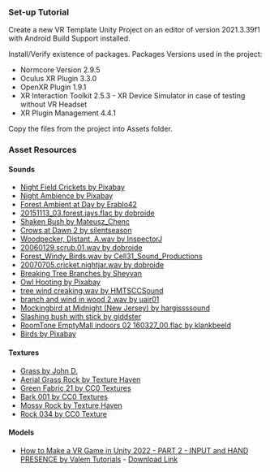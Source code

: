 ### Set-up Tutorial

Create a new VR Template Unity Project on an editor of version 2021.3.39f1 with Android Build Support installed.

Install/Verify existence of packages.
Packages Versions used in the project:
- Normcore Version 2.9.5
- Oculus XR Plugin 3.3.0
- OpenXR Plugin 1.9.1
- XR Interaction Toolkit 2.5.3 - XR Device Simulator in case of testing without VR Headset
- XR Plugin Management 4.4.1

Copy the files from the project into Assets folder.

### Asset Resources
#### Sounds

- [Night Field Crickets by Pixabay](https://pixabay.com/sound-effects/ambience-night-field-cricket-01-7015/)
- [Night Ambience by Pixabay](https://pixabay.com/sound-effects/night-ambience-17064/)
- [Forest Ambient at Day by Erablo42](https://freesound.org/s/661187/)
- [20151113_03.forest.jays.flac by dobroide](https://freesound.org/s/328848/)
- [Shaken Bush by Mateusz_Chenc](https://freesound.org/s/518799/)
- [Crows at Dawn 2 by silentseason](https://freesound.org/s/335871/)
- [Woodpecker, Distant, A.wav by InspectorJ](https://freesound.org/s/418738/)
- [20060129.scrub.01.wav by dobroide](https://freesound.org/s/15223/)
- [Forest_Windy_Birds.wav by Cell31_Sound_Productions](https://freesound.org/s/340475/)
- [20070705.cricket.nightjar.wav by dobroide](https://freesound.org/s/37228/)
- [Breaking Tree Branches by Sheyvan](https://freesound.org/s/524233/)
- [Owl Hooting by Pixabay](https://pixabay.com/sound-effects/owl-hooting-48028/)
- [tree wind creaking.wav by HMTSCCSound](https://freesound.org/s/554651/)
- [branch and wind in wood 2.wav by uair01](https://freesound.org/s/91444/)
- [Mockingbird at Midnight (New Jersey) by hargissssound](https://freesound.org/s/346269/)
- [Slashing bush with stick by giddster](https://freesound.org/s/437355/)
- [RoomTone EmptyMall indoors 02 160327_00.flac by klankbeeld](https://freesound.org/s/455467/)
- [Birds by Pixabay](https://pixabay.com/sound-effects/birds-19624/)

#### Textures
- [Grass by John D.](https://www.freepnglogos.com/images/grass-9206.html)
- [Aerial Grass Rock by Texture Haven](https://cc0-textures.com/t/th-aerial-grass-rock)
- [Green Fabric 21 by CC0 Textures](https://cc0-textures.com/t/st-green-fabric-21)
- [Bark 001 by CC0 Textures](https://cc0-textures.com/t/cc0t-bark-001)
- [Mossy Rock by Texture Haven](https://cc0-textures.com/t/th-mossy-rock)
- [Rock 034 by CC0 Texture](https://cc0-textures.com/t/cc0t-rock-034)

#### Models
- [How to Make a VR Game in Unity 2022 - PART 2 - INPUT and HAND PRESENCE by Valem Tutorials](https://youtu.be/8PCNNro7Rt0?si=CBi2r7yN3P_btoaD) - [Download Link](https://drive.google.com/file/d/10b39IekUdpBHlcTslZ-BlNRyH5uqPUe1/view)